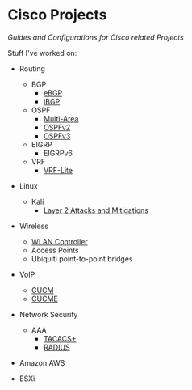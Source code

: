 # Cisco Projects
*Guides and Configurations for Cisco related Projects*


Stuff I've worked on:
- Routing
  - BGP
    - [eBGP][EBGP]
    - [iBGP][IBGP]
  - OSPF
    - [Multi-Area][MAOSPF]
    - [OSPFv2][OSPFV2]
    - [OSPFv3][OSPFV3]
  - EIGRP
    - EIGRPv6
  - VRF
    - [VRF-Lite][VRFLITE]
- Linux
  - Kali
    - [Layer 2 Attacks and Mitigations][L2ATTACKS]
- Wireless
  - [WLAN Controller][WLANC]
  - Access Points
  - Ubiquiti point-to-point bridges
- VoIP
  - [CUCM][CUCM]
  - [CUCME][CUCME]
- Network Security
  - AAA
    - [TACACS+][]
    - [RADIUS][]
  
- Amazon AWS
- ESXi

[EBGP]: https://github.com/TherieI/Cisco-Projects/tree/main/Writeups/Routing/BGP/eBGP
[IBGP]: https://github.com/TherieI/Cisco-Projects/tree/main/Writeups/Routing/BGP/iBGP
[OSPFV3]: https://github.com/TherieI/Cisco-Projects/tree/main/Writeups/Routing/OSPF/OSPFv3
[OSPFV2]: https://github.com/TherieI/Cisco-Projects/tree/main/Writeups/Routing/OSPF/OSPFv2
[VRFLITE]: https://github.com/TherieI/Cisco-Projects/tree/main/Writeups/Routing/VRF
[CUCM]: https://github.com/TherieI/Cisco-Projects/tree/main/Writeups/VoIP/Cisco-Unified-Communications-Manager
[MAOSPF]: https://github.com/TherieI/Cisco-Projects/tree/main/Writeups/Routing/OSPF/Multiarea-OSPF
[L2ATTACKS]: https://github.com/TherieI/Cisco-Projects/tree/main/Writeups/Linux/Kali-Linux
[WLANC]: https://github.com/TherieI/Cisco-Projects/tree/main/Writeups/Wireless/Wireless-LAN-Controller
[CUCME]: https://github.com/TherieI/Cisco-Projects/tree/main/Writeups/VoIP/Cisco-Unified-Communications-Manager-Express
[TACACS+]: https://github.com/TherieI/Cisco-Projects/tree/main/Writeups/Security/AAA/TACACS+
[RADIUS]: https://github.com/TherieI/Cisco-Projects/tree/main/Writeups/Security/AAA/RADIUS
